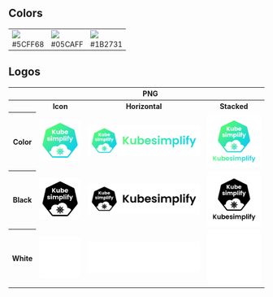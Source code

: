 ## Colors

<table>
    <tr>
        <td><img src="https://via.placeholder.com/400/5CFF68/000000?text=+" width="100"> <br>#5CFF68</td>
        <td><img src="https://via.placeholder.com/400/05CAFF/000000?text=+" width="100"> <br>#05CAFF</td>
        <td><img src="https://via.placeholder.com/400/1B2731/000000?text=+" width="100"> <br>#1B2731</td>
    </tr>
</table>

## Logos

<table>
    <tr>
        <th></th>
        <th colspan="3">PNG</th>
    </tr>
    <tr>
        <th></th>
        <th>Icon</th>
        <th>Horizontal</th>
        <th>Stacked</th>
    </tr>
    <tr>
        <th>Color</th>
        <td><img src="/assets/icon/color.png" width="100"></td>
        <td><img src="/assets/horizontal/color.png" width="275"></td>
        <td><img src="/assets/stacked/color.png" width="125"></td>
    </tr>
    <tr>
        <th>Black</th>
        <td><img src="/assets/icon/black.png" width="100"></td>
        <td><img src="/assets/horizontal/black.png" width="275"></td>
        <td><img src="/assets/stacked/black.png" width="125"></td>        
    </tr>
    <tr>
        <th>White</th>
        <td><img src="/assets/icon/white.png" width="100"></td>
        <td><img src="/assets/horizontal/white.png" width="275"></td>
        <td><img src="/assets/stacked/white.png" width="125"></td>        
    </tr>
</table>
